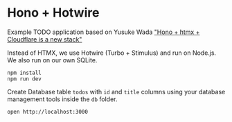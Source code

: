 # Hono + Hotwire

Example TODO application based on Yusuke Wada ["Hono + htmx + Cloudflare is a new stack"](https://blog.yusu.ke/hono-htmx-cloudflare/)

Instead of HTMX, we use Hotwire (Turbo + Stimulus) and run on Node.js. We also run on our own SQLite.

```
npm install
npm run dev
```

Create Database table `todos` with `id` and `title` columns using your database management tools inside the `db` folder.

```
open http://localhost:3000
```
